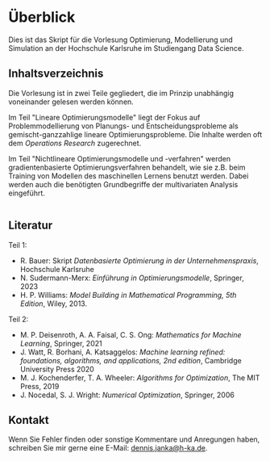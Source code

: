 # Überblick
Dies ist das Skript für die Vorlesung Optimierung, Modellierung und Simulation an der Hochschule Karlsruhe im Studiengang Data Science. 

## Inhaltsverzeichnis
Die Vorlesung ist in zwei Teile gegliedert, die im Prinzip unabhängig voneinander gelesen werden können. 

Im Teil "Lineare Optimierungsmodelle" liegt der Fokus auf Problemmodellierung von Planungs- und Entscheidungsprobleme als gemischt-ganzzahlige lineare Optimierungsprobleme. Die Inhalte werden oft dem *Operations Research* zugerechnet.

Im Teil "Nichtlineare Optimierungsmodelle und -verfahren" werden gradientenbasierte Optimierungsverfahren behandelt, wie sie z.B. beim Training von Modellen des maschinellen Lernens benutzt werden. Dabei werden auch die benötigten Grundbegriffe der multivariaten Analysis eingeführt.


```{tableofcontents}
```

## Literatur

Teil 1:
- R. Bauer: Skript *Datenbasierte Optimierung in der Unternehmenspraxis*, Hochschule Karlsruhe
- N. Sudermann-Merx: *Einführung in Optimierungsmodelle*, Springer, 2023
- H. P. Williams: *Model Building in Mathematical Programming, 5th Edition*, Wiley, 2013.

Teil 2:
- M. P. Deisenroth, A. A. Faisal, C. S. Ong: *Mathematics for Machine Learning*, Springer, 2021
- J. Watt, R. Borhani, A. Katsaggelos: *Machine learning refined: foundations, algorithms, and applications, 2nd edition*, Cambridge University Press 2020
- M. J. Kochenderfer, T. A. Wheeler: *Algorithms for Optimization*, The MIT Press, 2019
- J. Nocedal, S. J. Wright: *Numerical Optimization*, Springer, 2006

## Kontakt
Wenn Sie Fehler finden oder sonstige Kommentare und Anregungen haben, schreiben Sie mir gerne eine E-Mail: dennis.janka@h-ka.de.